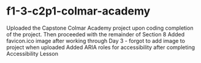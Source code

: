 # f1-3-c2p1-colmar-academy
Uploaded the Capstone Colmar Academy project upon coding completion of the project. Then proceeded with the remainder of Section 8
Added favicon.ico image after working through Day 3 - forgot to add image to project when uploaded
Added ARIA roles for accessibility after completing Accessibility Lesson
